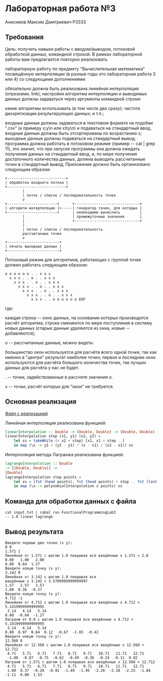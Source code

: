 Лабораторная работа №3
======

Анисимов Максим Дмитриевич Р3333

Требования
---

Цель: получить навыки работы с
вводом/выводом,
потоковой обработкой данных,
командной строкой.
В рамках лабораторной работы вам
предлагается повторно реализовать

лабораторную работу по предмету
"Вычислительная математика"
посвящённую
интерполяции (в разные годы это
лабораторная работа 3 или 4) со
следующими дополнениями:

обязательно должна быть
реализована линейная
интерполяция (отрезками, link);
настройки алгоритма интерполяции
и выводимых данных
должны задаваться через
аргументы командной строки:

какие алгоритмы использовать (в
том числе два сразу);
частота дискретизации
результирующих данных;
и т.п.;

входные данные должны задаваться в текстовом 
формате на подобии ".csv" (к
примеру x;y\n или x\ty\n)
и подаваться на стандартный
ввод, входные 
данные должны быть отсортированы
по возрастанию x;
выходные данные должны подаваться на стандартный вывод;
программа должна работать в
потоковом режиме (пример --
cat | grep 11),
это значит, что при запуске
программы она должна ожидать получения данных
на стандартный ввод, и, по мере получения достаточного количества данных, 
должна выводить рассчитанные точки в стандартный вывод;
Приложение должно быть организовано следующим образом:

    +---------------------------+
    | обработка входного потока |
    +---------------------------+
            |
            | поток / список / последовательность точек
            v
    +-----------------------+      +------------------------------+
    | алгоритм интерполяции |<-----| генератор точек, для которых |
    +-----------------------+      | необходимо вычислить         |
            |                      | промежуточные значения       |
            |                      +------------------------------+
            |
            | поток / список / последовательность
            рассчитанных точек
            v
    +------------------------+
    | печать выходных данных |
    +------------------------+

Потоковый режим для алгоритмов,
работающих с группой
точек должен работать следующим
образом:

    o o o o o o . . x x x
      x x x . . o . . x x x
        x x x . . o . . x x x
          x x x . . o . . x x x
            x x x . . o . . x x x
              x x x . . o . . x x x
                x x x . . o o o o o o EOF

где:

каждая строка -- окно данных, на основании которых производится расчёт алгоритма;
строки сменяются по мере поступления в систему новых данных
(старые данные удаляются из окна, новые -- добавляются);

o -- рассчитанные данные, можно видеть:

большинство окон используется
для расчёта всего одной точки,
так как именно в "центре" результат наиболее точен;
первое и последнее окно
используются для расчёта
большого количества точек, так
лучших данных для расчёта у нас
не будет.

. -- точки, задействованные в рассчете значения o.

x -- точки, расчёт которых для "окон" не требуется.

Основная реализация
---

[Файл с реализацией](src/MyLib.hs)

Линейная интерполяция
реализована функцией:

```haskell
linearInterpolation :: Double -> (Double, Double) -> (Double, Double) -> [Double]
linearInterpolation step (x1, y1) (x2, y2) =
    let xs = takeWhile (< x2 + step) [x1, x1 + step ..]
    in map (\x -> y1 + (y2 - y1) * (x - x1) / (x2 - x1)) xs
```

Интерполяция метода Лагранжа
реализована функцией:

```haskell
lagrangeInterpolation :: Double
-> [(Double, Double)] -> 
[Double]
lagrangeInterpolation step points =
    let xs = [fst (head points), fst (head points) + step .. fst (last points) + step]
    in map (\x -> polynomialInterpolation x points) xs
```

Команда для обработки данных с файла
---

    cat input.txt | cabal run FunctionalProgrammingLab3 
    -- 1.0 linear lagrange

Вывод результата
---

    Введите первые две точки (x y):
    0 0
    1.571 1
    Линейная от 1.571 с шагом 1.0 покрывая все введённые х 1.571 < 2.0
    0.00   1.00   2.00
    0.00  0.64  1.27
    Введите новую точку (x y):
    3.142 0
    Линейная от 3.142 с шагом 1.0 покрывая все 
    введённые х 3.142 < 3.5709999999999997
    1.57   2.57   3.57
    1.00  0.36  -0.27
    Введите новую точку (x y):
    4.712 -1
    Линейная от 4.712 с шагом 1.0 покрывая все введённые х 4.712 < 5.1419999999999995
     3.14   4.14   5.14
    0.00  -0.64  -1.27
    Лагранж от 0.0 с шагом 1.0 покрывая все введённые х 4.712 < 5.1419999999999995
     3.14   4.14   5.14
    0.00  0.97  0.84  0.12  -0.67  -1.03  -0.42
    Введите новую точку (x y):
    12.568 0
    Линейная от 12.568 с шагом 1.0 покрывая все введённые х 12.568 < 12.712
     4.71   5.71   6.71   7.71   8.71   9.71   10.71   11.71   12.71
     -1.00  -0.87  -0.75  -0.62  -0.49  -0.36  -0.24  -0.11  0.02
    Лагранж от 1.571 с шагом 1.0 покрывая все введённые х 12.568 < 12.712
     4.71   5.71   6.71   7.71   8.71   9.71   10.71   11.71   12.71
     1.00  0.37  -0.28  -0.91  -1.49  -1.95  -2.26  -2.38  -2.25  -1.84  -1.11  0.00  1.53
